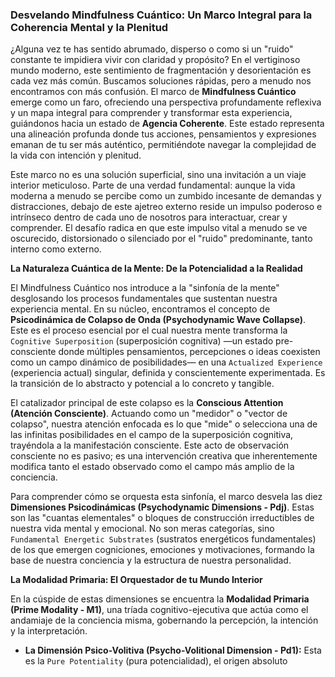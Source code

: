### Desvelando Mindfulness Cuántico: Un Marco Integral para la Coherencia Mental y la Plenitud

¿Alguna vez te has sentido abrumado, disperso o como si un "ruido" constante te impidiera vivir con claridad y propósito? En el vertiginoso mundo moderno, este sentimiento de fragmentación y desorientación es cada vez más común. Buscamos soluciones rápidas, pero a menudo nos encontramos con más confusión. El marco de **Mindfulness Cuántico** emerge como un faro, ofreciendo una perspectiva profundamente reflexiva y un mapa integral para comprender y transformar esta experiencia, guiándonos hacia un estado de **Agencia Coherente**. Este estado representa una alineación profunda donde tus acciones, pensamientos y expresiones emanan de tu ser más auténtico, permitiéndote navegar la complejidad de la vida con intención y plenitud.

Este marco no es una solución superficial, sino una invitación a un viaje interior meticuloso. Parte de una verdad fundamental: aunque la vida moderna a menudo se percibe como un zumbido incesante de demandas y distracciones, debajo de este ajetreo externo reside un impulso poderoso e intrínseco dentro de cada uno de nosotros para interactuar, crear y comprender. El desafío radica en que este impulso vital a menudo se ve oscurecido, distorsionado o silenciado por el "ruido" predominante, tanto interno como externo.

**La Naturaleza Cuántica de la Mente: De la Potencialidad a la Realidad**

El Mindfulness Cuántico nos introduce a la "sinfonía de la mente" desglosando los procesos fundamentales que sustentan nuestra experiencia mental. En su núcleo, encontramos el concepto de **Psicodinámica de Colapso de Onda (Psychodynamic Wave Collapse)**. Este es el proceso esencial por el cual nuestra mente transforma la `Cognitive Superposition` (superposición cognitiva) —un estado pre-consciente donde múltiples pensamientos, percepciones o ideas coexisten como un campo dinámico de posibilidades— en una `Actualized Experience` (experiencia actual) singular, definida y conscientemente experimentada. Es la transición de lo abstracto y potencial a lo concreto y tangible.

El catalizador principal de este colapso es la **Conscious Attention (Atención Consciente)**. Actuando como un "medidor" o "vector de colapso", nuestra atención enfocada es lo que "mide" o selecciona una de las infinitas posibilidades en el campo de la superposición cognitiva, trayéndola a la manifestación consciente. Este acto de observación consciente no es pasivo; es una intervención creativa que inherentemente modifica tanto el estado observado como el campo más amplio de la conciencia.

Para comprender cómo se orquesta esta sinfonía, el marco desvela las diez **Dimensiones Psicodinámicas (Psychodynamic Dimensions - Pdj)**. Estas son las "cuantas elementales" o bloques de construcción irreductibles de nuestra vida mental y emocional. No son meras categorías, sino `Fundamental Energetic Substrates` (sustratos energéticos fundamentales) de los que emergen cogniciones, emociones y motivaciones, formando la base de nuestra conciencia y la estructura de nuestra personalidad.

**La Modalidad Primaria: El Orquestador de tu Mundo Interior**

En la cúspide de estas dimensiones se encuentra la **Modalidad Primaria (Prime Modality - M1)**, una tríada cognitivo-ejecutiva que actúa como el andamiaje de la conciencia misma, gobernando la percepción, la intención y la interpretación.

*   **La Dimensión Psico-Volitiva (Psycho-Volitional Dimension - Pd1):** Esta es la `Pure Potentiality` (pura potencialidad), el origen absoluto